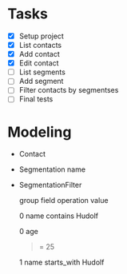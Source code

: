 # Tasks
- [x] Setup project
- [x] List contacts
- [x] Add contact
- [x] Edit contact
- [ ] List segments
- [ ] Add segment
- [ ] Filter contacts by segmentses
- [ ] Final tests

# Modeling

- Contact
- Segmentation
    name
- SegmentationFilter

    group
    field
    operation
    value

    0
    name
    contains
    Hudolf

    0
    age
    >=
    25

    1
    name
    starts_with
    Hudolf